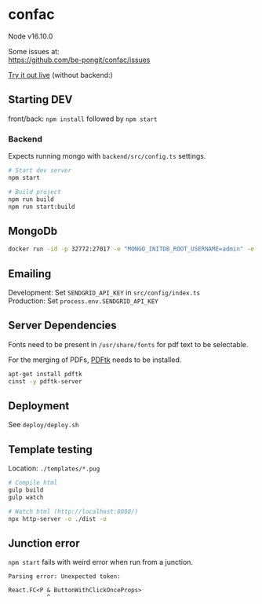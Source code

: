 confac
======

Node v16.10.0


Some issues at:  
https://github.com/be-pongit/confac/issues

[Try it out live][demo] (without backend:)


## Starting DEV

front/back: `npm install` followed by `npm start`

### Backend

Expects running mongo with `backend/src/config.ts` settings.  


```bash
# Start dev server
npm start

# Build project
npm run build
npm run start:build
```

## MongoDb

```bash
docker run -id -p 32772:27017 -e "MONGO_INITDB_ROOT_USERNAME=admin" -e "MONGO_INITDB_ROOT_PASSWORD=pwd" -v /volume1/docker/mongo-data:/data/db --name confac-mongo mongo:3.6.3
```



## Emailing

Development: Set `SENDGRID_API_KEY` in `src/config/index.ts`  
Production: Set `process.env.SENDGRID_API_KEY`  



## Server Dependencies

Fonts need to be present in `/usr/share/fonts` for pdf text to be selectable.

For the merging of PDFs, [PDFtk](https://www.pdflabs.com/tools/pdftk-the-pdf-toolkit/) needs to be installed.

```bash
apt-get install pdftk
cinst -y pdftk-server
```


## Deployment

See `deploy/deploy.sh`



## Template testing


Location: `./templates/*.pug`

```bash
# Compile html
gulp build
gulp watch

# Watch html (http://localhost:8080/)
npx http-server -o ./dist -o
```



## Junction error

`npm start` fails with weird error when run from a junction.

```text
Parsing error: Unexpected token:

React.FC<P & ButtonWithClickOnceProps>
           ^
```


[demo]: https://pongit.be/assets/confac-demo/index.html
